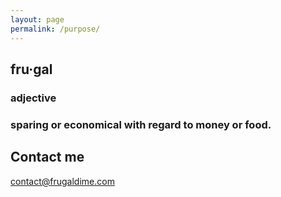 ```yaml
---
layout: page
permalink: /purpose/
---
```


## fru·gal

### adjective

### sparing or economical with regard to money or food.

## Contact me

[contact@frugaldime.com](mailto:contact@frugaldime.com)
